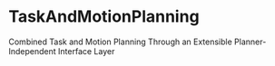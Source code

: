 # TaskAndMotionPlanning
Combined Task and Motion Planning Through an Extensible Planner-Independent Interface Layer
